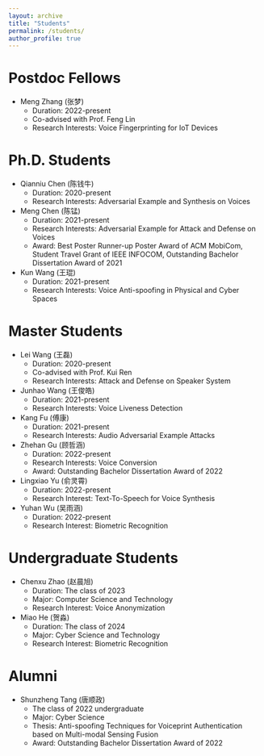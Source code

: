 ```yaml
---
layout: archive
title: "Students"
permalink: /students/
author_profile: true
---
```


Postdoc Fellows
======
* Meng Zhang (张梦)
  * Duration: 2022-present
  * Co-advised with Prof. Feng Lin
  * Research Interests: Voice Fingerprinting for IoT Devices

Ph.D. Students
======
* Qianniu Chen (陈钱牛)
  * Duration: 2020-present
  * Research Interests: Adversarial Example and Synthesis on Voices
* Meng Chen (陈锰)
  * Duration: 2021-present
  * Research Interests: Adversarial Example for Attack and Defense on Voices
  * Award: Best Poster Runner-up Poster Award of ACM MobiCom, Student Travel Grant of IEEE INFOCOM, Outstanding Bachelor Dissertation Award of 2021
* Kun Wang (王琨)
  * Duration: 2021-present
  * Research Interests: Voice Anti-spoofing in Physical and Cyber Spaces

Master Students
======
* Lei Wang (王磊)
  * Duration: 2020-present
  * Co-advised with Prof. Kui Ren
  * Research Interests: Attack and Defense on Speaker System
* Junhao Wang (王俊皓)
  * Duration: 2021-present
  * Research Interests: Voice Liveness Detection
* Kang Fu (傅康)
  * Duration: 2021-present
  * Research Interests: Audio Adversarial Example Attacks
* Zhehan Gu (顾哲涵)
  * Duration: 2022-present
  * Research Interests: Voice Conversion
  * Award: Outstanding Bachelor Dissertation Award of 2022
* Lingxiao Yu (俞灵霄)
  * Duration: 2022-present
  * Research Interest: Text-To-Speech for Voice Synthesis
* Yuhan Wu (吴雨涵)
  * Duration: 2022-present
  * Research Interest: Biometric Recognition

Undergraduate Students
======
* Chenxu Zhao (赵晨旭)
  * Duration: The class of 2023
  * Major: Computer Science and Technology
  * Research Interest: Voice Anonymization
* Miao He (贺淼)
  * Duration: The class of 2024
  * Major: Cyber Science and Technology
  * Research Interest: Biometric Recognition

Alumni
======
* Shunzheng Tang (唐顺政)
  * The class of 2022 undergraduate
  * Major: Cyber Science
  * Thesis: Anti-spoofing Techniques for Voiceprint Authentication based on Multi-modal Sensing Fusion
  * Award: Outstanding Bachelor Dissertation Award of 2022